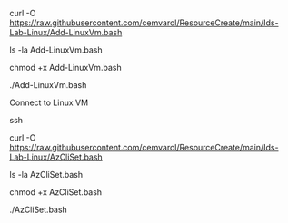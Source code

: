 curl -O https://raw.githubusercontent.com/cemvarol/ResourceCreate/main/Ids-Lab-Linux/Add-LinuxVm.bash

ls -la Add-LinuxVm.bash

chmod +x Add-LinuxVm.bash

./Add-LinuxVm.bash


Connect to Linux VM 

ssh 





curl -O https://raw.githubusercontent.com/cemvarol/ResourceCreate/main/Ids-Lab-Linux/AzCliSet.bash

ls -la AzCliSet.bash

chmod +x AzCliSet.bash

./AzCliSet.bash

#
